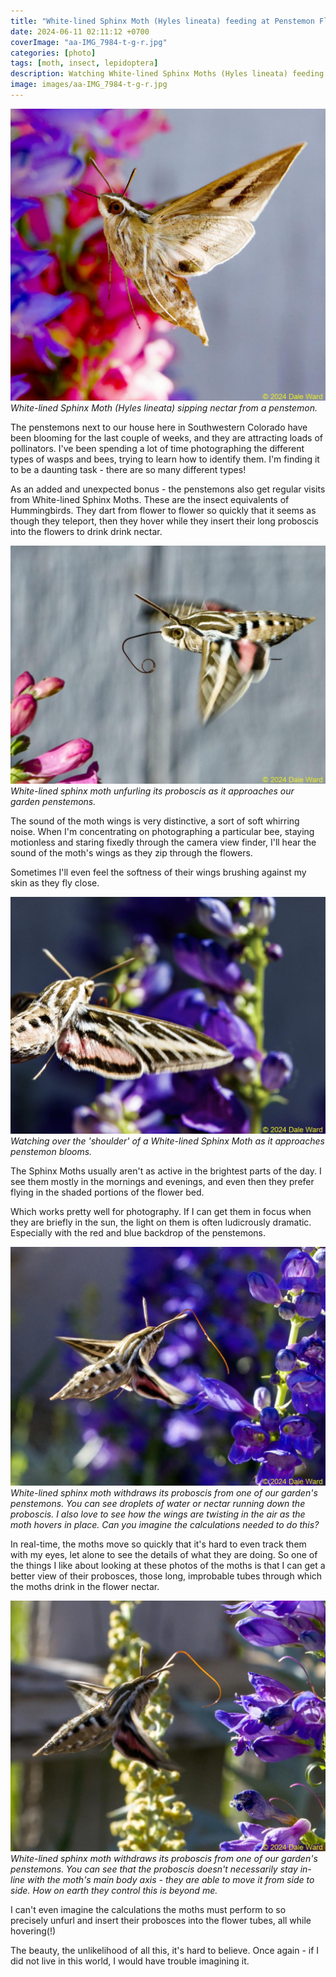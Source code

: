```yaml
---
title: "White-lined Sphinx Moth (Hyles lineata) feeding at Penstemon Flowers"
date: 2024-06-11 02:11:12 +0700
coverImage: "aa-IMG_7984-t-g-r.jpg"
categories: [photo]
tags: [moth, insect, lepidoptera]    
description: Watching White-lined Sphinx Moths (Hyles lineata) feeding at penstemon flowers
image: images/aa-IMG_7984-t-g-r.jpg
---
```

![Sphinx moth and penstemon](images/aa-IMG_7984-t-g-r.jpg "Sphinx moth and penstemon")
*White-lined Sphinx Moth (Hyles lineata) sipping nectar from a penstemon.*

The penstemons next to our house here in Southwestern Colorado have been blooming for the last couple of weeks, and they are attracting loads of pollinators. I've been spending a lot of time photographing the different types of wasps and bees, trying to learn how to identify them. I'm finding it to be a daunting task - there are so many different types!

As an added and unexpected bonus - the penstemons also get regular visits from White-lined Sphinx Moths. These are the insect equivalents of Hummingbirds. They dart from flower to flower so quickly that it seems as though they teleport, then they hover while they insert their long proboscis into the flowers to drink drink nectar.

![Sphinx moth and penstemon](images/aa-IMG_6597-g-r.jpg "Sphinx moth and penstemon")
*White-lined sphinx moth unfurling its proboscis as it approaches our garden penstemons.*

The sound of the moth wings is very distinctive, a sort of soft whirring noise. When I'm concentrating on photographing a particular bee, staying motionless and staring fixedly through the camera view finder, I'll hear the sound of the moth's wings as they zip through the flowers.

Sometimes I'll even feel the softness of their wings brushing against my skin as they fly close.

![Sphinx moth and penstemon](images/aa-IMG_6967_01-g-t-r.jpg "Sphinx moth and penstemon")
*Watching over the 'shoulder' of a White-lined Sphinx Moth as it approaches penstemon blooms.*

The Sphinx Moths usually aren't as active in the brightest parts of the day. I see them mostly in the mornings and evenings, and even then they prefer flying in the shaded portions of the flower bed.

Which works pretty well for photography. If I can get them in focus when they are briefly in the sun, the light on them is often ludicrously dramatic. Especially with the red and blue backdrop of the penstemons.

![Sphinx moth and penstemon](images/aa-IMG_6804-g-r.jpg "Sphinx moth and penstemon")
*White-lined sphinx moth withdraws its proboscis from one of our garden's penstemons. You can see droplets of water or nectar running down the proboscis. I also love to see how the wings are twisting in the air as the moth hovers in place. Can you imagine the calculations needed to do this?*


In real-time, the moths move so quickly that it's hard to even track them with my eyes, let alone to see the details of what they are doing. So one of the things I like about looking at these photos of the moths is that I can get a better view of their probosces, those long, improbable tubes through which the moths drink in the flower nectar.

![Sphinx moth and penstemon](images/aa-IMG_6807-g-r.jpg "Sphinx moth and penstemon")
*White-lined sphinx moth withdraws its proboscis from one of our garden's penstemons. You can see that the proboscis doesn't necessarily stay in-line with the moth's main body axis - they are able to move it from side to side. How on earth they control this is beyond me.*

I can't even imagine the calculations the moths must perform to so precisely unfurl and insert their probosces into the flower tubes, all while hovering(!)

The beauty, the unlikelihood of all this, it's hard to believe. Once again - if I did not live in this world, I would have trouble imagining it.
